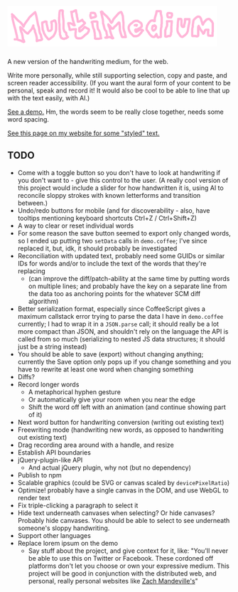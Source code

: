 
# [![MultiMedium](rough-logo.png)][demo]

A new version of the handwriting medium, for the web.

Write more personally, while still supporting selection, copy and paste, and screen reader accessibility.
(If you want the aural form of your content to be personal, speak and record it! It would also be cool to be able to line that up with the text easily, with AI.)

[See a demo.][demo]
Hm, the words seem to be really close together, needs some word spacing.

[See this page on my website for some "styled" text.](http://isaiahodhner.ml/make-making-better)

[demo]: http://multiism.github.io/multi-medium/

## TODO

* Come with a toggle button so you don't have to look at handwriting if you don't want to - give this control to the user.
(A really cool version of this project would include a slider for how handwritten it is, using AI to reconcile sloppy strokes with known letterforms and transition between.)
* Undo/redo buttons for mobile (and for discoverability - also, have tooltips mentioning keyboard shortcuts Ctrl+Z / Ctrl+Shift+Z)
* A way to clear or reset individual words
* For some reason the save button seemed to export only changed words, so I ended up putting two `setData` calls in `demo.coffee`; I've since replaced it, but, idk, it should probably be investigated
* Reconciliation with updated text, probably need some GUIDs or similar IDs for words and/or to include the text of the words that they're replacing
	* (can improve the diff/patch-ability at the same time by putting words on multiple lines; and probably have the key on a separate line from the data too as anchoring points for the whatever SCM diff algorithm)
* Better serialization format, especially since CoffeeScript gives a maximum callstack error trying to parse the data I have in `demo.coffee` currently; I had to wrap it in a `JSON.parse` call; it should really be a lot more compact than JSON, and shouldn't rely on the language the API is called from so much (serializing to nested JS data structures; it should just be a string instead)
* You should be able to save (export) without changing anything; currently the Save option only pops up if you change something and you have to rewrite at least one word when changing something
* Diffs?
* Record longer words
	* A metaphorical hyphen gesture
	* Or automatically give your room when you near the edge
	* Shift the word off left with an animation (and continue showing part of it)
* Next word button for handwriting conversion (writing out existing text)
* Freewriting mode (handwriting new words, as opposed to handwriting out existing text)
* Drag recording area around with a handle, and resize
* Establish API boundaries
* jQuery-plugin-like API
	* And actual jQuery plugin, why not (but no dependency)
* Publish to npm
* Scalable graphics (could be SVG or canvas scaled by `devicePixelRatio`)
* Optimize! probably have a single canvas in the DOM, and use WebGL to render text
* Fix triple-clicking a paragraph to select it
* Hide text underneath canvases when selecting? Or hide canvases? Probably hide canvases. You should be able to select to see underneath someone's sloppy handwriting.
* Support other languages
* Replace lorem ipsum on the demo
    - Say stuff about the project, and give context for it, like: "You'll never be able to use this on Twitter or Facebook. These cordoned off platforms don't let you choose or own your expressive medium.
    This project will be good in conjunction with the distributed web, and personal, really personal websites like [Zach Mandeville's](https://coolguy.website/about-the-site/introduction.html)"
